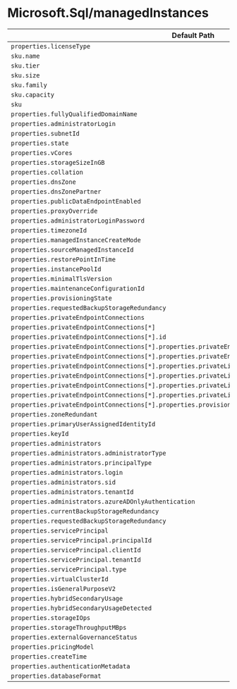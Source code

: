# Microsoft.Sql/managedInstances

| Default Path | Alias |
|---|---|
| `properties.licenseType` | `Microsoft.Sql/managedInstances/licenseType` |
| `sku.name` | `Microsoft.Sql/managedInstances/sku.name` |
| `sku.tier` | `Microsoft.Sql/managedInstances/sku.tier` |
| `sku.size` | `Microsoft.Sql/managedInstances/sku.size` |
| `sku.family` | `Microsoft.Sql/managedInstances/sku.family` |
| `sku.capacity` | `Microsoft.Sql/managedInstances/sku.capacity` |
| `sku` | `Microsoft.Sql/managedInstances/sku` |
| `properties.fullyQualifiedDomainName` | `Microsoft.Sql/managedInstances/fullyQualifiedDomainName` |
| `properties.administratorLogin` | `Microsoft.Sql/managedInstances/administratorLogin` |
| `properties.subnetId` | `Microsoft.Sql/managedInstances/subnetId` |
| `properties.state` | `Microsoft.Sql/managedInstances/state` |
| `properties.vCores` | `Microsoft.Sql/managedInstances/vCores` |
| `properties.storageSizeInGB` | `Microsoft.Sql/managedInstances/storageSizeInGB` |
| `properties.collation` | `Microsoft.Sql/managedInstances/collation` |
| `properties.dnsZone` | `Microsoft.Sql/managedInstances/dnsZone` |
| `properties.dnsZonePartner` | `Microsoft.Sql/managedInstances/dnsZonePartner` |
| `properties.publicDataEndpointEnabled` | `Microsoft.Sql/managedInstances/publicDataEndpointEnabled` |
| `properties.proxyOverride` | `Microsoft.Sql/managedInstances/proxyOverride` |
| `properties.administratorLoginPassword` | `Microsoft.Sql/managedInstances/administratorLoginPassword` |
| `properties.timezoneId` | `Microsoft.Sql/managedInstances/timezoneId` |
| `properties.managedInstanceCreateMode` | `Microsoft.Sql/managedInstances/managedInstanceCreateMode` |
| `properties.sourceManagedInstanceId` | `Microsoft.Sql/managedInstances/sourceManagedInstanceId` |
| `properties.restorePointInTime` | `Microsoft.Sql/managedInstances/restorePointInTime` |
| `properties.instancePoolId` | `Microsoft.Sql/managedInstances/instancePoolId` |
| `properties.minimalTlsVersion` | `Microsoft.Sql/managedInstances/minimalTlsVersion` |
| `properties.maintenanceConfigurationId` | `Microsoft.Sql/managedInstances/maintenanceConfigurationId` |
| `properties.provisioningState` | `Microsoft.Sql/managedInstances/provisioningState` |
| `properties.requestedBackupStorageRedundancy` | `Microsoft.Sql/managedInstances/storageAccountType` |
| `properties.privateEndpointConnections` | `Microsoft.Sql/managedInstances/privateEndpointConnections` |
| `properties.privateEndpointConnections[*]` | `Microsoft.Sql/managedInstances/privateEndpointConnections[*]` |
| `properties.privateEndpointConnections[*].id` | `Microsoft.Sql/managedInstances/privateEndpointConnections[*].id` |
| `properties.privateEndpointConnections[*].properties.privateEndpoint` | `Microsoft.Sql/managedInstances/privateEndpointConnections[*].privateEndpoint` |
| `properties.privateEndpointConnections[*].properties.privateEndpoint.id` | `Microsoft.Sql/managedInstances/privateEndpointConnections[*].privateEndpoint.id` |
| `properties.privateEndpointConnections[*].properties.privateLinkServiceConnectionState` | `Microsoft.Sql/managedInstances/privateEndpointConnections[*].privateLinkServiceConnectionState` |
| `properties.privateEndpointConnections[*].properties.privateLinkServiceConnectionState.status` | `Microsoft.Sql/managedInstances/privateEndpointConnections[*].privateLinkServiceConnectionState.status` |
| `properties.privateEndpointConnections[*].properties.privateLinkServiceConnectionState.description` | `Microsoft.Sql/managedInstances/privateEndpointConnections[*].privateLinkServiceConnectionState.description` |
| `properties.privateEndpointConnections[*].properties.privateLinkServiceConnectionState.actionsRequired` | `Microsoft.Sql/managedInstances/privateEndpointConnections[*].privateLinkServiceConnectionState.actionsRequired` |
| `properties.privateEndpointConnections[*].properties.provisioningState` | `Microsoft.Sql/managedInstances/privateEndpointConnections[*].provisioningState` |
| `properties.zoneRedundant` | `Microsoft.Sql/managedInstances/zoneRedundant` |
| `properties.primaryUserAssignedIdentityId` | `Microsoft.Sql/managedInstances/primaryUserAssignedIdentityId` |
| `properties.keyId` | `Microsoft.Sql/managedInstances/keyId` |
| `properties.administrators` | `Microsoft.Sql/managedInstances/administrators` |
| `properties.administrators.administratorType` | `Microsoft.Sql/managedInstances/administrators.administratorType` |
| `properties.administrators.principalType` | `Microsoft.Sql/managedInstances/administrators.principalType` |
| `properties.administrators.login` | `Microsoft.Sql/managedInstances/administrators.login` |
| `properties.administrators.sid` | `Microsoft.Sql/managedInstances/administrators.sid` |
| `properties.administrators.tenantId` | `Microsoft.Sql/managedInstances/administrators.tenantId` |
| `properties.administrators.azureADOnlyAuthentication` | `Microsoft.Sql/managedInstances/administrators.azureADOnlyAuthentication` |
| `properties.currentBackupStorageRedundancy` | `Microsoft.Sql/managedInstances/currentBackupStorageRedundancy` |
| `properties.requestedBackupStorageRedundancy` | `Microsoft.Sql/managedInstances/requestedBackupStorageRedundancy` |
| `properties.servicePrincipal` | `Microsoft.Sql/managedInstances/servicePrincipal` |
| `properties.servicePrincipal.principalId` | `Microsoft.Sql/managedInstances/servicePrincipal.principalId` |
| `properties.servicePrincipal.clientId` | `Microsoft.Sql/managedInstances/servicePrincipal.clientId` |
| `properties.servicePrincipal.tenantId` | `Microsoft.Sql/managedInstances/servicePrincipal.tenantId` |
| `properties.servicePrincipal.type` | `Microsoft.Sql/managedInstances/servicePrincipal.type` |
| `properties.virtualClusterId` | `Microsoft.Sql/managedInstances/virtualClusterId` |
| `properties.isGeneralPurposeV2` | `Microsoft.Sql/managedInstances/isGeneralPurposeV2` |
| `properties.hybridSecondaryUsage` | `Microsoft.Sql/managedInstances/hybridSecondaryUsage` |
| `properties.hybridSecondaryUsageDetected` | `Microsoft.Sql/managedInstances/hybridSecondaryUsageDetected` |
| `properties.storageIOps` | `Microsoft.Sql/managedInstances/storageIOps` |
| `properties.storageThroughputMBps` | `Microsoft.Sql/managedInstances/storageThroughputMBps` |
| `properties.externalGovernanceStatus` | `Microsoft.Sql/managedInstances/externalGovernanceStatus` |
| `properties.pricingModel` | `Microsoft.Sql/managedInstances/pricingModel` |
| `properties.createTime` | `Microsoft.Sql/managedInstances/createTime` |
| `properties.authenticationMetadata` | `Microsoft.Sql/managedInstances/authenticationMetadata` |
| `properties.databaseFormat` | `Microsoft.Sql/managedInstances/databaseFormat` |

